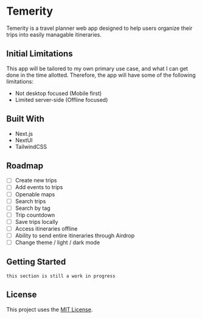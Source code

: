 # Temerity
Temerity is a travel planner web app designed to help users organize their trips into easily managable itineraries.

## Initial Limitations
This app will be tailored to my own primary use case, and what I can get done in the time allotted. Therefore, the app will have some of the following limitations:
- Not desktop focused (Mobile first)
- Limited server-side (Offline focused)

## Built With
- Next.js
- NextUI
- TailwindCSS
  
## Roadmap
- [ ] Create new trips
- [ ] Add events to trips
- [ ] Openable maps
- [ ] Search trips
- [ ] Search by tag
- [ ] Trip countdown
- [ ] Save trips locally
- [ ] Access itineraries offline
- [ ] Ability to send entire itineraries through Airdrop
- [ ] Change theme / light / dark mode

## Getting Started
`this section is still a work in progress`

## License
This project uses the [MIT License](https://github.com/vellbear/temere/blob/main/LICENSE). 
